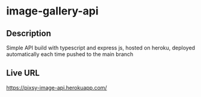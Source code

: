 # image-gallery-api

## Description
Simple API build with typescript and express js, hosted on heroku, deployed automatically each time pushed to the main branch

## Live URL
https://pixsy-image-api.herokuapp.com/
